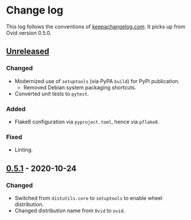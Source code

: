 # Change log
This log follows the conventions of
[keepachangelog.com](http://keepachangelog.com/). It picks up from Ovid
version 0.5.0.

## [Unreleased]
### Changed
- Modernized use of `setuptools` (via PyPA `build`) for PyPI publication.
    - Removed Debian system packaging shortcuts.
- Converted unit tests to `pytest`.

### Added
- Flake8 configuration via `pyproject.toml`, hence via `pflake8`.

### Fixed
- Linting.

## [0.5.1] - 2020-10-24
### Changed
- Switched from `distutils.core` to `setuptools` to enable wheel distribution.
- Changed distribution name from `Ovid` to `ovid`.

[Unreleased]: https://github.com/veikman/ovid/compare/ovid-v0.5.1...HEAD
[0.5.1]: https://github.com/veikman/ovid/compare/ovid-v0.5.0...v0.5.1
